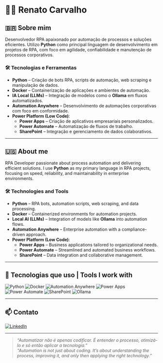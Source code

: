 # 👨‍💻 Renato Carvalho

## 🇧🇷 Sobre mim

Desenvolvedor RPA apaixonado por automação de processos e soluções eficientes. Utilizo **Python** como principal linguagem de desenvolvimento em projetos de RPA, com foco em agilidade, confiabilidade e manutenção de processos corporativos.

### 🛠️ Tecnologias e Ferramentas

- **Python** – Criação de bots RPA, scripts de automação, web scraping e manipulação de dados.
- **Docker** – Containerização de aplicações e ambientes de automação.
- **IA Local (LLMs)** – Integração de modelos como o **Ollama** em fluxos automatizados.
- **Automation Anywhere** – Desenvolvimento de automações corporativas com foco em conformidade.
- **Power Platform (Low Code)**:
  - **Power Apps** – Criação de aplicativos empresariais personalizados.
  - **Power Automate** – Automatização de fluxos de trabalho.
  - **SharePoint** – Integração e gerenciamento de dados colaborativos.

---

## 🇺🇸 About me

RPA Developer passionate about process automation and delivering efficient solutions. I use **Python** as my primary language in RPA projects, focusing on speed, reliability, and maintainability in enterprise environments.

### 🛠️ Technologies and Tools

- **Python** – RPA bots, automation scripts, web scraping, and data processing.
- **Docker** – Containerized environments for automation projects.
- **Local AI (LLMs)** – Integration of models like **Ollama** into automation flows.
- **Automation Anywhere** – Enterprise automation with a compliance-driven approach.
- **Power Platform (Low Code)**:
  - **Power Apps** – Business applications tailored to organizational needs.
  - **Power Automate** – Streamlined and automated business workflows.
  - **SharePoint** – Data integration and collaborative management.

---

## 🧰 Tecnologias que uso | Tools I work with

![Python](https://img.shields.io/badge/-Python-3776AB?style=for-the-badge&logo=python&logoColor=white)
![Docker](https://img.shields.io/badge/-Docker-2496ED?style=for-the-badge&logo=docker&logoColor=white)
![Automation Anywhere](https://img.shields.io/badge/-Automation%20Anywhere-FF6A00?style=for-the-badge&logo=automationanywhere&logoColor=white)
![Power Apps](https://img.shields.io/badge/-Power%20Apps-742774?style=for-the-badge&logo=powerapps&logoColor=white)
![Power Automate](https://img.shields.io/badge/-Power%20Automate-0078D4?style=for-the-badge&logo=powerautomate&logoColor=white)
![SharePoint](https://img.shields.io/badge/-SharePoint-0078D4?style=for-the-badge&logo=microsoftsharepoint&logoColor=white)
![Ollama](https://img.shields.io/badge/-Ollama-000000?style=for-the-badge&logo=ghost&logoColor=white)

---

## 📫 Contato
[![LinkedIn](https://img.shields.io/badge/-Renato%20Carvalho-0077B5?style=for-the-badge&logo=linkedin&logoColor=white)](https://www.linkedin.com/in/renato-carvalho-assun%C3%A7%C3%A3o-da-silva-196316232/)


---

> _“Automatizar não é apenas codificar. É entender o processo, otimizá-lo e só então aplicar a tecnologia.”_  
> _“Automation is not just about coding. It’s about understanding the process, improving it, and only then applying the right technology.”_
